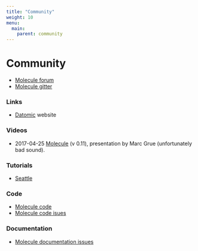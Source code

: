 ```yaml
---
title: "Community"
weight: 10
menu:
  main:
    parent: community
---
```


# Community

- [Molecule forum](https://groups.google.com/forum/#!forum/molecule-dsl)
- [Molecule gitter]("https://gitter.im/scalamolecule/Lobby")


### Links
- [Datomic](http://datomic.com) website



### Videos

- 2017-04-25 [Molecule](https://www.youtube.com/watch?v=JjX8DYvQRXQ) (v 0.11), presentation by Marc Grue (unfortunately bad sound).


### Tutorials

- [Seattle](tutorials/seattle/)


### Code

- [Molecule code](https://github.com/scalamolecule/molecule)
- [Molecule code isues](https://github.com/scalamolecule/molecule/issues)


### Documentation

- [Molecule documentation issues](https://github.com/scalamolecule/molecule-docs/issues)